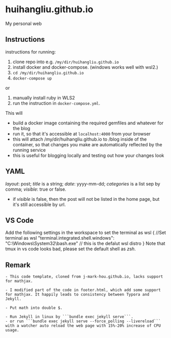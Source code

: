 # huihangliu.github.io

My personal web

## Instructions

instructions for running:
1. clone repo into e.g. ```/my/dir/huihangliu.github.io```
2. install docker and docker-compose. (windows works well with wsl2.)
3. ```cd /my/dir/huihangliu.github.io```
4. ```docker-compose up```

or 
1. manually install ruby in WLS2
2. run the instruction in ```docker-compose.yml```. 

This will 
- build a docker image containing the required gemfiles and whatever for the blog 
- run it, so that it's accessible at ```localhost:4000``` from your browser
- this will attach /my/dir/huihangliu.github.io to /blog inside of the container, so that
changes you make are automatically reflected by the running service
- this is useful for blogging locally and testing out how your changes look

## YAML

*layout*: post; *title* is a string; *date*: yyyy-mm-dd; *categories* is a list sep by comma; *visible*: true or false. 

- if *visible* is false, then the post will not be listed in the home page, but it's still accessible by url. 

## VS Code

Add the following settings in the workspace to set the terminal as wsl
    {
        //Set terminal as wsl
        "terminal.integrated.shell.windows": "C:\\Windows\\System32\\bash.exe" // this is the defalut wsl distro
    }
Note that tmux in vs code looks bad, please set the default shell as *zsh*. 

## Remark

    - This code template, cloned from j-mark-hou.github.io, lacks support for mathjax. 
    
    - I modified part of the code in footer.html, which add some support for mathjax. It happily leads to consistency between Typora and Jekyll. 

    - Put math into double $. 
    
    - Run Jekyll in linux by ```bundle exec jekyll serve```. 
    - or run ```bundle exec jekyll serve --force_polling --livereload``` with a watcher auto reload the web page with 15%-20% increase of CPU usage. 